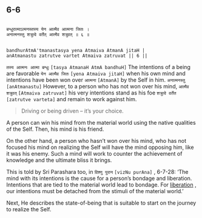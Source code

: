 ## 6-6


```shloka-sa

बन्धुरात्माऽत्मनस्तस्य येन आत्मैव आत्मना जितः ।
अनात्मनस्तु शत्रुत्वे वर्तेत् आत्मैव शत्रुवत् ॥ ६ ॥

```
```shloka-sa-hk

bandhurAtmA'tmanastasya yena Atmaiva AtmanA jitaH |
anAtmanastu zatrutve vartet Atmaiva zatruvat || 6 ||

```
`तस्य आत्मनः आत्मा बन्धुः` `[tasya AtmanaH AtmA bandhuH]` The intentions of a being are favorable `येन आत्मैव जितः` `[yena Atmaiva jitaH]` when his own mind and intentions have been won over `आत्मना` `[AtmanA]` by the Self in him. `अनात्मनस्तु` `[anAtmanastu]` However, to a person who has not won over his mind, `आत्मैव शत्रुवत्` `[Atmaiva zatruvat]` his very intentions stand as his foe `शत्रुत्वे वर्तेत` `[zatrutve varteta]` and remain to work against him.


<a name='applnote_105'></a>
> Driving or being driven – it’s your choice.



A person can win his mind from the material world using the native qualities of the Self. Then, his mind is his friend. 

On the other hand, a person who hasn’t won over his mind, who has not focused his mind on realizing the Self will have the mind opposing him, like it was his enemy. Such a mind will work to counter the achievement of knowledge and the ultimate bliss it brings.

This is told by Sri Parashara too, in 
`विश्णु पुरान` `[vizNu purAna]` , 6-7-28:
 ‘The mind with its intentions is the cause for a person’s bondage and liberation. Intentions that are tied to the material world lead to bondage. For 
[liberation](Moksha)
, our intentions must be detached from the stimuli of the material world.’

Next, He describes the state-of-being that is suitable to start on the journey to realize the Self.


